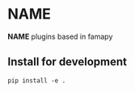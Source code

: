 # __NAME__

__NAME__ plugins based in famapy


## Install for development

```
pip install -e .
```
